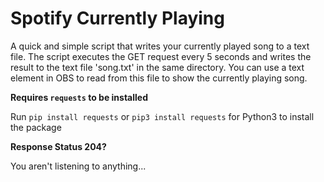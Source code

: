 # Spotify Currently Playing
A quick and simple script that writes your currently played song to a text file. The script executes the GET request every 5 seconds and writes the result to the text file 'song.txt' in the same directory. You can use a text element in OBS to read from this file to show the currently playing song.

**Requires `requests` to be installed**

Run `pip install requests` or `pip3 install requests` for Python3 to install the package


**Response Status 204?**

You aren't listening to anything...
